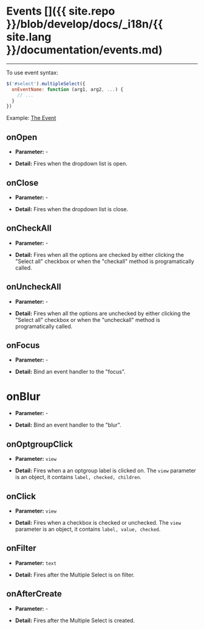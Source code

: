 # Events []({{ site.repo }}/blob/develop/docs/_i18n/{{ site.lang }}/documentation/events.md)

---

To use event syntax:

```js
$('#select').multipleSelect({
  onEventName: function (arg1, arg2, ...) {
    // ...
  }
})
```

Example: [The Event](../examples/#events.html)

## onOpen

- **Parameter:**  -

- **Detail:** Fires when the dropdown list is open.

## onClose

- **Parameter:** -

- **Detail:** Fires when the dropdown list is close.

## onCheckAll

- **Parameter:** -

- **Detail:** Fires when all the options are checked by either clicking the "Select all" checkbox or when the "checkall" method is programatically called.

## onUncheckAll

- **Parameter:** -

- **Detail:** Fires when all the options are unchecked by either clicking the "Select all" checkbox or when the "uncheckall" method is programatically called.

## onFocus

- **Parameter:** -

- **Detail:** Bind an event handler to the "focus".

# onBlur

- **Parameter:** -

- **Detail:** Bind an event handler to the "blur".

## onOptgroupClick

- **Parameter:** `view`

- **Detail:** Fires when a an optgroup label is clicked on. The `view` parameter is an object, it contains `label, checked, children`.

## onClick

- **Parameter:** `view`

- **Detail:** Fires when a checkbox is checked or unchecked. The `view` parameter is an object, it contains `label, value, checked`.

## onFilter

- **Parameter:** `text`

- **Detail:** Fires after the Multiple Select is on filter.

## onAfterCreate

- **Parameter:** -

- **Detail:** Fires after the Multiple Select is created.
